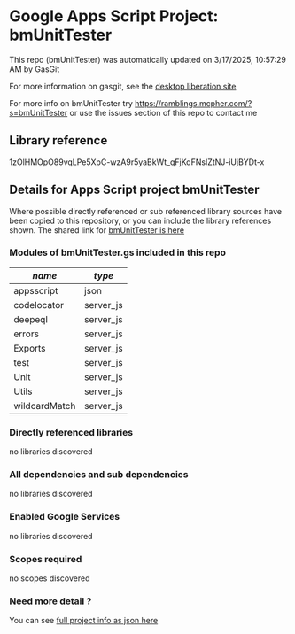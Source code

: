 # Google Apps Script Project: bmUnitTester
This repo (bmUnitTester) was automatically updated on 3/17/2025, 10:57:29 AM by GasGit

For more information on gasgit, see the [desktop liberation site](https://ramblings.mcpher.com/drive-sdk-and-github/migrategasgit/ "desktop liberation")

For more info on bmUnitTester try https://ramblings.mcpher.com/?s=bmUnitTester or use the issues section of this repo to contact me
## Library reference
1zOlHMOpO89vqLPe5XpC-wzA9r5yaBkWt_qFjKqFNsIZtNJ-iUjBYDt-x


## Details for Apps Script project bmUnitTester
Where possible directly referenced or sub referenced library sources have been copied to this repository, or you can include the library references shown. 
The shared link for [bmUnitTester is here](https://script.google.com/d/1zOlHMOpO89vqLPe5XpC-wzA9r5yaBkWt_qFjKqFNsIZtNJ-iUjBYDt-x/edit?usp=sharing "open in the GAS IDE")

### Modules of bmUnitTester.gs included in this repo
*name*|*type*
--- | --- 
appsscript| json
codelocator| server_js
deepeql| server_js
errors| server_js
Exports| server_js
test| server_js
Unit| server_js
Utils| server_js
wildcardMatch| server_js
### Directly referenced libraries
no libraries discovered
### All dependencies and sub dependencies
no libraries discovered
### Enabled Google Services
no libraries discovered
### Scopes required
no scopes discovered
### Need more detail ?
You can see [full project info as json here](info.json)
